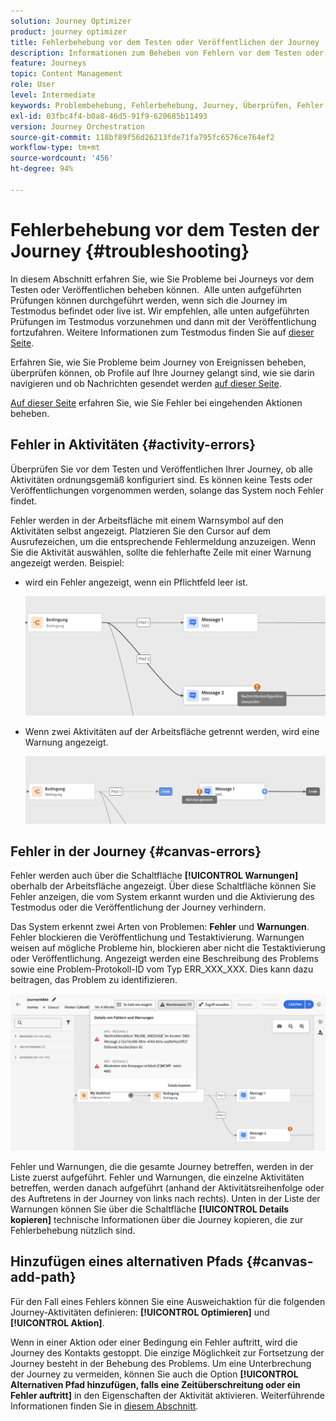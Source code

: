```yaml
---
solution: Journey Optimizer
product: journey optimizer
title: Fehlerbehebung vor dem Testen oder Veröffentlichen der Journey
description: Informationen zum Beheben von Fehlern vor dem Testen oder Veröffentlichen der Journey
feature: Journeys
topic: Content Management
role: User
level: Intermediate
keywords: Problembehebung, Fehlerbehebung, Journey, Überprüfen, Fehler
exl-id: 03fbc4f4-b0a8-46d5-91f9-620685b11493
version: Journey Orchestration
source-git-commit: 118bf89f56d26213fde71fa795fc6576ce764ef2
workflow-type: tm+mt
source-wordcount: '456'
ht-degree: 94%

---
```


# Fehlerbehebung vor dem Testen der Journey {#troubleshooting}

In diesem Abschnitt erfahren Sie, wie Sie Probleme bei Journeys vor dem Testen oder Veröffentlichen beheben können.  Alle unten aufgeführten Prüfungen können durchgeführt werden, wenn sich die Journey im Testmodus befindet oder live ist. Wir empfehlen, alle unten aufgeführten Prüfungen im Testmodus vorzunehmen und dann mit der Veröffentlichung fortzufahren. Weitere Informationen zum Testmodus finden Sie auf [dieser Seite](../building-journeys/testing-the-journey.md).

Erfahren Sie, wie Sie Probleme beim Journey von Ereignissen beheben, überprüfen können, ob Profile auf Ihre Journey gelangt sind, wie sie darin navigieren und ob Nachrichten gesendet werden [auf dieser Seite](troubleshooting-execution.md).

[Auf dieser Seite](troubleshooting-inbound.md) erfahren Sie, wie Sie Fehler bei eingehenden Aktionen beheben.

## Fehler in Aktivitäten {#activity-errors}

Überprüfen Sie vor dem Testen und Veröffentlichen Ihrer Journey, ob alle Aktivitäten ordnungsgemäß konfiguriert sind. Es können keine Tests oder Veröffentlichungen vorgenommen werden, solange das System noch Fehler findet.

Fehler werden in der Arbeitsfläche mit einem Warnsymbol auf den Aktivitäten selbst angezeigt. Platzieren Sie den Cursor auf dem Ausrufezeichen, um die entsprechende Fehlermeldung anzuzeigen. Wenn Sie die Aktivität auswählen, sollte die fehlerhafte Zeile mit einer Warnung angezeigt werden. Beispiel:

* wird ein Fehler angezeigt, wenn ein Pflichtfeld leer ist.

  ![](assets/journey63.png)

* Wenn zwei Aktivitäten auf der Arbeitsfläche getrennt werden, wird eine Warnung angezeigt.

  ![](assets/canvas-disconnected.png)

## Fehler in der Journey {#canvas-errors}

Fehler werden auch über die Schaltfläche **[!UICONTROL Warnungen]** oberhalb der Arbeitsfläche angezeigt. Über diese Schaltfläche können Sie Fehler anzeigen, die vom System erkannt wurden und die Aktivierung des Testmodus oder die Veröffentlichung der Journey verhindern.

Das System erkennt zwei Arten von Problemen: **Fehler** und **Warnungen**. Fehler blockieren die Veröffentlichung und Testaktivierung. Warnungen weisen auf mögliche Probleme hin, blockieren aber nicht die Testaktivierung oder Veröffentlichung. Angezeigt werden eine Beschreibung des Problems sowie eine Problem-Protokoll-ID vom Typ ERR_XXX_XXX. Dies kann dazu beitragen, das Problem zu identifizieren.

![](assets/journey-error-and-warning.png)

<!--Most of the time, errors detected by the system are linked to errors visible on the activities but they can also relate to other issues. In all cases, check alerts and resolve the issue using to the error description. If you cannot identify the issue, use the **[!UICONTROL Copy details]** button to store the alerts, and send them to your administrator.-->

Fehler und Warnungen, die die gesamte Journey betreffen, werden in der Liste zuerst aufgeführt. Fehler und Warnungen, die einzelne Aktivitäten betreffen, werden danach aufgeführt (anhand der Aktivitätsreihenfolge oder des Auftretens in der Journey von links nach rechts). Unten in der Liste der Warnungen können Sie über die Schaltfläche **[!UICONTROL Details kopieren]** technische Informationen über die Journey kopieren, die zur Fehlerbehebung nützlich sind.

## Hinzufügen eines alternativen Pfads {#canvas-add-path}

Für den Fall eines Fehlers können Sie eine Ausweichaktion für die folgenden Journey-Aktivitäten definieren: **[!UICONTROL Optimieren]** und **[!UICONTROL Aktion]**.

Wenn in einer Aktion oder einer Bedingung ein Fehler auftritt, wird die Journey des Kontakts gestoppt. Die einzige Möglichkeit zur Fortsetzung der Journey besteht in der Behebung des Problems. Um eine Unterbrechung der Journey zu vermeiden, können Sie auch die Option **[!UICONTROL Alternativen Pfad hinzufügen, falls eine Zeitüberschreitung oder ein Fehler auftritt]** in den Eigenschaften der Aktivität aktivieren. Weiterführende Informationen finden Sie in [diesem Abschnitt](../building-journeys/using-the-journey-designer.md#paths).
